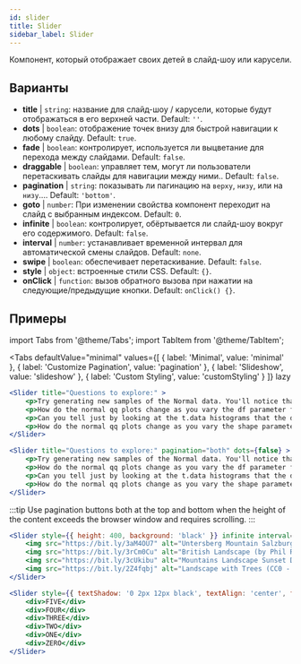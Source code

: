```yaml
---
id: slider 
title: Slider
sidebar_label: Slider
---
```


Компонент, который отображает своих детей в слайд-шоу или карусели.

## Варианты

* __title__ | `string`: название для слайд-шоу / карусели, которые будут отображаться в его верхней части. Default: `''`.
* __dots__ | `boolean`: отображение точек внизу для быстрой навигации к любому слайду. Default: `true`.
* __fade__ | `boolean`: контролирует, используется ли выцветание для перехода между слайдами. Default: `false`.
* __draggable__ | `boolean`: управляет тем, могут ли пользователи перетаскивать слайды для навигации между ними.. Default: `false`.
* __pagination__ | `string`: показывать ли пагинацию на `верху`, `низу`, или на `низу`.... Default: `'bottom'`.
* __goto__ | `number`: При изменении свойства компонент переходит на слайд с выбранным индексом. Default: `0`.
* __infinite__ | `boolean`: контролирует, обёртывается ли слайд-шоу вокруг его содержимого. Default: `false`.
* __interval__ | `number`: устанавливает временной интервал для автоматической смены слайдов. Default: `none`.
* __swipe__ | `boolean`: обеспечивает перетаскивание. Default: `false`.
* __style__ | `object`: встроенные стили CSS. Default: `{}`.
* __onClick__ | `function`: вызов обратного вызова при нажатии на следующие/предыдущие кнопки. Default: `onClick() {}`.


## Примеры


import Tabs from '@theme/Tabs';
import TabItem from '@theme/TabItem';

<Tabs
    defaultValue="minimal"
    values={[
        { label: 'Minimal', value: 'minimal' },
        { label: 'Customize Pagination', value: 'pagination' },
        { label: 'Slideshow', value: 'slideshow' },
        { label: 'Custom Styling', value: 'customStyling' }
    ]}
    lazy
>

<TabItem value="minimal">

```jsx live
<Slider title="Questions to explore:" >
    <p>Try generating new samples of the Normal data. You'll notice that the points don't always lie exactly on the line. This is typical variation. As you generate more random realizations of this plot you'll get better calibrated to the kind of deviation you can expect to see from this large a sample of Normal data.</p>
    <p>How do the normal qq plots change as you vary the df parameter for the t-distributed data?</p>
    <p>Can you tell just by looking at the t.data histograms that the data aren't normally distributed? Is it easier to tell from the QQ plots?</p>
    <p>How do the normal qq plots change as you vary the shape parameter in the gamma-distributed data?</p>
</Slider>
```

</TabItem>

<TabItem value="pagination">

```jsx live
<Slider title="Questions to explore:" pagination="both" dots={false} >
    <p>Try generating new samples of the Normal data. You'll notice that the points don't always lie exactly on the line. This is typical variation. As you generate more random realizations of this plot you'll get better calibrated to the kind of deviation you can expect to see from this large a sample of Normal data.</p>
    <p>How do the normal qq plots change as you vary the df parameter for the t-distributed data?</p>
    <p>Can you tell just by looking at the t.data histograms that the data aren't normally distributed? Is it easier to tell from the QQ plots?</p>
    <p>How do the normal qq plots change as you vary the shape parameter in the gamma-distributed data?</p>
</Slider>
```

:::tip
Use pagination buttons both at the top and bottom when the height of the content exceeds the browser window and requires scrolling.
:::

</TabItem>

<TabItem value="slideshow">

```jsx live
<Slider style={{ height: 400, background: 'black' }} infinite interval={2000} >
    <img src="https://bit.ly/3aM4OU7" alt="Untersberg Mountain Salzburg (by Giuseppe Milo, CC BY 3.0)" />
    <img src="https://bit.ly/3rCm0Cu" alt="British Landscape (by Phil Riley, Pixabay License)" />
    <img src="https://bit.ly/3cUkibu" alt="Mountains Landscape Sunset Dusk (Pixabay License)" />
    <img src="https://bit.ly/2Z4fqbj" alt="Landscape with Trees (CC0 - Public Domain)" /> 
</Slider>
```

</TabItem>

<TabItem value="customStyling">

```jsx live
<Slider style={{ textShadow: '0 2px 12px black', textAlign: 'center', fontSize: 90 }} infinite interval={1000} >
    <div>FIVE</div>
    <div>FOUR</div>
    <div>THREE</div>
    <div>TWO</div>
    <div>ONE</div>
    <div>ZERO</div>
</Slider>
```

</TabItem>

</Tabs>


